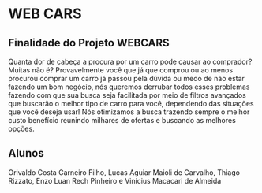 # WEB CARS

## Finalidade do Projeto WEBCARS

Quanta dor de cabeça a procura por um carro pode causar ao comprador? Muitas não é?
Provavelmente você que já que comprou ou ao menos procurou comprar um carro já passou pela dúvida ou medo de não estar fazendo um bom negócio, nós queremos derrubar todos esses problemas fazendo com que sua busca seja facilitada por meio de filtros avançados que buscarão o melhor tipo de carro para você, dependendo das situações que você deseja usar!
Nós otimizamos a busca trazendo sempre o melhor custo benefício reunindo milhares de ofertas e buscando as melhores opções.

## Alunos

Orivaldo Costa Carneiro Filho, Lucas Aguiar Maioli de Carvalho, Thiago Rizzato, Enzo Luan Rech Pinheiro e Vinícius Macacari de Almeida
